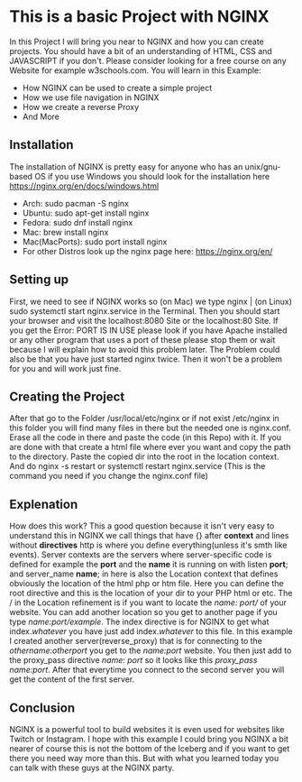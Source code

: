 # This is a basic Project with NGINX
In this Project I will bring you near to NGINX and how you can create projects. You should have a bit of an understanding of HTML, CSS and JAVASCRIPT if you don't. Please consider looking for a free course on any Website for example w3schools.com. You will learn in this Example:
* How NGINX can be used to create a simple project
* How we use file navigation in NGINX
* How we create a reverse Proxy
* And More

## Installation
  The installation of NGINX is pretty easy for anyone who has an unix/gnu-based OS if you use Windows you should look for the installation     here https://nginx.org/en/docs/windows.html
  * Arch: sudo pacman -S nginx
  * Ubuntu: sudo apt-get install nginx
  * Fedora: sudo dnf install nginx
  * Mac: brew install nginx
  * Mac(MacPorts): sudo port install nginx
  * For other Distros look up the nginx page here: https://nginx.org/en/

## Setting up
  First, we need to see if NGINX works so (on Mac) we type nginx | (on Linux) sudo systemctl start nginx.service in the Terminal. Then you should start your browser and visit the localhost:8080 Site or the localhost:80 Site. If you get the Error: PORT IS IN USE please look if you have Apache installed or any other program that uses a port of these please stop them or wait because I will explain how to avoid this problem later. 
  The Problem could also be that you have just started nginx twice. Then it won't be a problem for you and will work just fine.
  
## Creating the Project  
After that go to the Folder /usr/local/etc/nginx or if not exist /etc/nginx in this folder you will find many files in there but the needed one is nginx.conf. Erase all the code in there and paste the code (in this Repo) with it. If you are done with that create a html file where ever you want and copy the path to the directory. Paste the copied dir into the root in the location context. And do nginx -s restart or systemctl restart nginx.service (This is the command you need if you change the nginx.conf file)

## Explenation
How does this work? This a good question because it isn't very easy to understand this in NGINX we call things that have {} after **context** and lines without **directives** http is where you define everything(unless it's smth like events). Server contexts are the servers where server-specific code is defined for example the **port** and the **name** it is running on with listen **port**; and server_name **name**; in here is also the Location context that defines obviously the location of the html php or htm file. Here you can define the root directive and this is the location of your dir to your PHP html or etc. The / in the Location refinement is if you want to locate the _name: port/_ of your website. You can add another location so you get to another page if you type _name:port/example_. The index directive is for NGINX to get what index._whatever_ you have just add index._whatever_ to this file. In this example I created another server(reverse_proxy) that is for connecting to the _othername:otherport_ you get to the _name:port_ website. You then just add to the proxy_pass directive _name: port_ so it looks like this _proxy_pass name:port_. After that everytime you connect to the second server you will get the content of the first server.

## Conclusion
NGINX is a powerful tool to build websites it is even used for websites like Twitch or Instagram. I hope with this example I could bring you NGINX a bit nearer of course this is not the bottom of the Iceberg and if you want to get there you need way more than this. But with what you learned today you can talk with these guys at the NGINX party.
